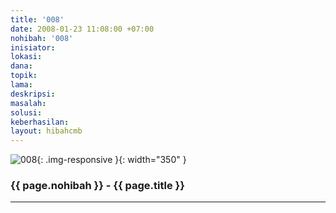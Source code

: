 ```yaml
---
title: '008'
date: 2008-01-23 11:08:00 +07:00
nohibah: '008'
inisiator:
lokasi:
dana:
topik:
lama:
deskripsi:
masalah:
solusi:
keberhasilan:
layout: hibahcmb
---
```


![008](/static/img/hibahcmb/008.png){: .img-responsive }{: width="350" }

### {{ page.nohibah }} - {{ page.title }}

---
